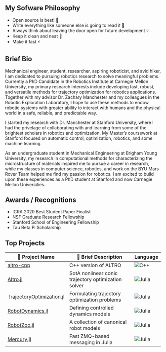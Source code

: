 ## My Sofware Philosophy
* Open source is best! :muscle:
* Write everything like someone else is going to read it :thinking:
* Always think about leaving the door open for future development 💡
* Keep it clean and neat 🧽
* Make it fast ⚡

## Brief Bio
Mechanical engineer, student, researcher, aspiring roboticist, and avid hiker, I am dedicated to pursuing robotics research to solve meaningful problems. Currently a PhD Candidate in the Robotics Institute at Carnegie Mellon University, my primary research interests include developing fast, robust, and versatile methods for trajectory optimization for robotics applications. Together with my advisor Dr. Zachary Manchester and my colleagues in the Robotic Exploration Laboratory, I hope to use these methods to endow robotic systems with greater ability to interact with humans and the physical world in a safe, reliable, and predictable way.

I started my research with Dr. Manchester at Stanford University, where I had the privelage of collaborating with and learning from some of the brightest scholars in robotics and optimization. My Master’s coursework at Stanford focused on automatic control, optimization, robotics, and some machine learning.

As an undergraduate student in Mechanical Engineering at Brigham Young University, my research in computational methods for characterizing the microstructure of materials inspired me to pursue a career in research, while my classes in computer science, robotics, and work on the BYU Mars Rover Team helped me find my passion for robotics. I am excited to build upon these experiences as a PhD student at Stanford and now Carnegie Mellon Universities.

## Awards / Recognitions
* ICRA 2020 Best Student Paper Finalist
* NSF Graduate Research Fellowship
* Stanford School of Engineering Fellowship
* Tau Beta Pi Scholarship

## Top Projects
| :gift: Project Name | :book: Brief Description | Language | 
| ------------ | ----------------- | -------- |
| [altro-cpp](https://github.com/optimusride/altro-cpp) | C++ version of ALTRO | ![C++](https://img.shields.io/badge/c++-%2300599C.svg?style=for-the-badge&logo=c%2B%2B&logoColor=white) |
| [Altro.jl](https://github.com/RoboticExplorationLab/ALTRO.jl) | SotA nonlinear conic trajectory optimization solver | ![Julia](https://img.shields.io/badge/-Julia-9558B2?style=for-the-badge&logo=julia&logoColor=white) |
| [TrajectoryOptimization.jl](https://github.com/RoboticExplorationLab/TrajectoryOptimization.jl) | Formulating trajectory optimization problems | ![Julia](https://img.shields.io/badge/-Julia-9558B2?style=for-the-badge&logo=julia&logoColor=white) |
| [RobotDynamics.jl](https://github.com/RoboticExplorationLab/RobotDynamics.jl) | Defining controlled dynamics models | ![Julia](https://img.shields.io/badge/-Julia-9558B2?style=for-the-badge&logo=julia&logoColor=white) |
| [RobotZoo.jl](https://github.com/RoboticExplorationLab/RobotZoo.jl) | A collection of canonical robot models | ![Julia](https://img.shields.io/badge/-Julia-9558B2?style=for-the-badge&logo=julia&logoColor=white) |
| [Mercury.jl](https://github.com/RoboticExplorationLab/Mercury.jl) | Fast ZMQ-based messaging in Julia | ![Julia](https://img.shields.io/badge/-Julia-9558B2?style=for-the-badge&logo=julia&logoColor=white) |

<!--
**bjack205/bjack205** is a ✨ _special_ ✨ repository because its `README.md` (this file) appears on your GitHub profile.

Here are some ideas to get you started:

- 🔭 I’m currently working on ...
- 🌱 I’m currently learning ...
- 👯 I’m looking to collaborate on ...
- 🤔 I’m looking for help with ...
- 💬 Ask me about ...
- 📫 How to reach me: ...
- 😄 Pronouns: ...
- ⚡ Fun fact: ...
-->
